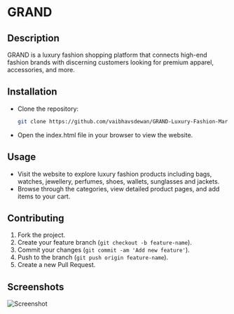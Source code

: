 # GRAND

## Description
GRAND is a luxury fashion shopping platform that connects high-end fashion brands with discerning customers looking for premium apparel, accessories, and more.

## Installation
- Clone the repository:
  ```bash
  git clone https://github.com/vaibhavsdewan/GRAND-Luxury-Fashion-Marketplace.git
- Open the index.html file in your browser to view the website.

## Usage
- Visit the website to explore luxury fashion products including bags, watches, jewellery, perfumes, shoes, wallets, sunglasses and jackets.
- Browse through the categories, view detailed product pages, and add items to your cart.

## Contributing
1. Fork the project.
2. Create your feature branch (`git checkout -b feature-name`).
3. Commit your changes (`git commit -am 'Add new feature'`).
4. Push to the branch (`git push origin feature-name`).
5. Create a new Pull Request.

## Screenshots
![Screenshot](screenshot.png)
